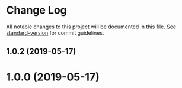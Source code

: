 # Change Log

All notable changes to this project will be documented in this file. See [standard-version](https://github.com/conventional-changelog/standard-version) for commit guidelines.

<a name="1.0.2"></a>
## 1.0.2 (2019-05-17)



<a name="1.0.0"></a>
# 1.0.0 (2019-05-17)
